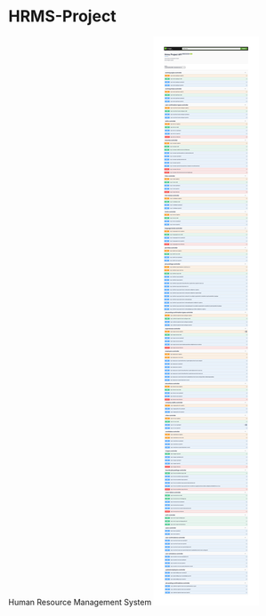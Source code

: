 # HRMS-Project
Human Resource Management System
![HrmsProjectDoc](https://github.com/ozgurbaybas/HRMS-Project/blob/master/src/main/java/com/ozgurbaybas/Core/Images/Hrms-Project-Doc.png?raw=true)
